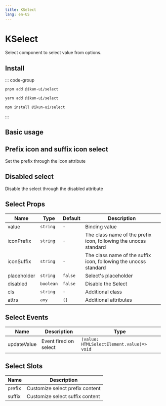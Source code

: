 ```yaml
---
title: KSelect
lang: en-US
---
```


# KSelect

Select component to select value from options.

## Install

::: code-group

```bash [pnpm]
pnpm add @ikun-ui/select
```

```bash [yarn]
yarn add @ikun-ui/select
```

```bash [npm]
npm install @ikun-ui/select
```

:::

## Basic usage

<demo src="../../../../example/select/basic.svelte" github="Select"></demo>

## Prefix icon and suffix icon select

Set the prefix through the icon attribute

<demo src="../../../../example/select/prefix.svelte" github="Select"></demo>

## Disabled select

Disable the select through the disabled attribute

<demo src="../../../../example/select/disabled.svelte" github="Select"></demo>

## Select Props

| Name        | Type      | Default | Description                                                      |
| ----------- | --------- | ------- | ---------------------------------------------------------------- |
| value       | `string`  | `-`     | Binding value                                                    |
| iconPrefix  | `string`  | `-`     | The class name of the prefix icon, following the unocss standard |
| iconSuffix  | `string`  | `-`     | The class name of the suffix icon, following the unocss standard |
| placeholder | `string`  | `false` | Select's placeholder                                             |
| disabled    | `boolean` | `false` | Disable the Select                                               |
| cls         | `string`  | `-`     | Additional class                                                 |
| attrs       | `any`     | `{}`    | Additional attributes                                            |

## Select Events

| Name        | Description           | Type                                      |
| ----------- | --------------------- | ----------------------------------------- |
| updateValue | Event fired on select | `(value: HTMLSelectElement.value)=> void` |

## Select Slots

| Name   | Description                     |
| ------ | ------------------------------- |
| prefix | Customize select prefix content |
| suffix | Customize select suffix content |
